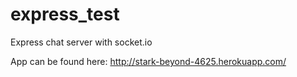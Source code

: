 express_test
============

Express chat server with socket.io

App can be found here: http://stark-beyond-4625.herokuapp.com/
